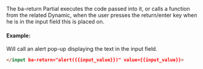 

The ba-return Partial executes the code passed into it, or calls a function from the related Dynamic,
when the user presses the return/enter key when he is in the input field this is placed on.

#### Example:

Will call an alert pop-up displaying the text in the input field.


```html
</input ba-return="alert({{input_value}})" value={{input_value}}>
```
